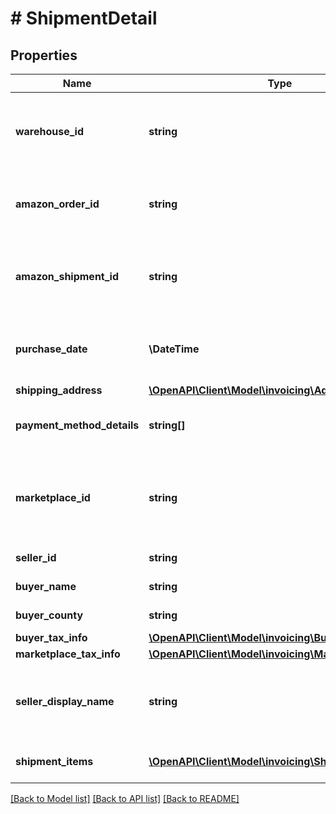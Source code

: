 # # ShipmentDetail

## Properties

Name | Type | Description | Notes
------------ | ------------- | ------------- | -------------
**warehouse_id** | **string** | The Amazon-defined identifier for the warehouse. | [optional]
**amazon_order_id** | **string** | The Amazon-defined identifier for the order. | [optional]
**amazon_shipment_id** | **string** | The Amazon-defined identifier for the shipment. | [optional]
**purchase_date** | **\DateTime** | The date and time when the order was created. | [optional]
**shipping_address** | [**\OpenAPI\Client\Model\invoicing\Address**](Address.md) |  | [optional]
**payment_method_details** | **string[]** | The list of payment method details. | [optional]
**marketplace_id** | **string** | The identifier for the marketplace where the order was placed. | [optional]
**seller_id** | **string** | The seller identifier. | [optional]
**buyer_name** | **string** | The name of the buyer. | [optional]
**buyer_county** | **string** | The county of the buyer. | [optional]
**buyer_tax_info** | [**\OpenAPI\Client\Model\invoicing\BuyerTaxInfo**](BuyerTaxInfo.md) |  | [optional]
**marketplace_tax_info** | [**\OpenAPI\Client\Model\invoicing\MarketplaceTaxInfo**](MarketplaceTaxInfo.md) |  | [optional]
**seller_display_name** | **string** | The seller’s friendly name registered in the marketplace. | [optional]
**shipment_items** | [**\OpenAPI\Client\Model\invoicing\ShipmentItem[]**](ShipmentItem.md) | A list of shipment items. | [optional]

[[Back to Model list]](../../README.md#models) [[Back to API list]](../../README.md#endpoints) [[Back to README]](../../README.md)
